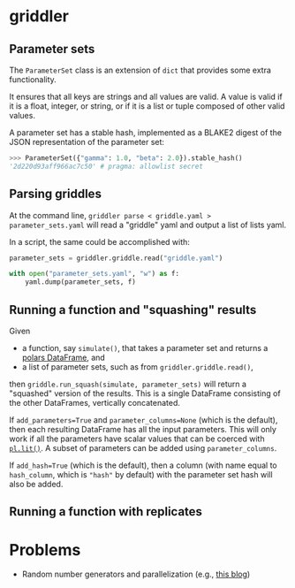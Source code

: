 # griddler

## Parameter sets

The `ParameterSet` class is an extension of `dict` that provides some extra functionality.

It ensures that all keys are strings and all values are valid. A value is valid if it is a float, integer, or string, or if it is a list or tuple composed of other valid values.

A parameter set has a stable hash, implemented as a BLAKE2 digest of the JSON representation of the parameter set:
```python
>>> ParameterSet({"gamma": 1.0, "beta": 2.0}).stable_hash()
'2d220d93aff966ac7c50' # pragma: allowlist secret
```

## Parsing griddles

At the command line, `griddler parse < griddle.yaml > parameter_sets.yaml` will read a "griddle" yaml and output a list of lists yaml.

In a script, the same could be accomplished with:
```python
parameter_sets = griddler.griddle.read("griddle.yaml")

with open("parameter_sets.yaml", "w") as f:
    yaml.dump(parameter_sets, f)
```

## Running a function and "squashing" results

Given

- a function, say `simulate()`, that takes a parameter set and returns a [polars DataFrame](https://docs.pola.rs/py-polars/html/reference/dataframe/index.html), and
- a list of parameter sets, such as from `griddler.griddle.read()`,

then `griddle.run_squash(simulate, parameter_sets)` will return a "squashed" version of the results. This is a single DataFrame consisting of the other DataFrames, vertically concatenated.

If `add_parameters=True` and `parameter_columns=None` (which is the default), then each resulting DataFrame has all the input parameters. This will only work if all the parameters have scalar values that can be coerced with [`pl.lit()`](https://docs.pola.rs/api/python/stable/reference/expressions/api/polars.lit.html). A subset of parameters can be added using `parameter_columns`.

If `add_hash=True` (which is the default), then a column (with name equal to `hash_column`, which is `"hash"` by default) with the parameter set hash will also be added.

## Running a function with replicates

# Problems

- Random number generators and parallelization (e.g., [this blog](https://albertcthomas.github.io/good-practices-random-number-generators/))
